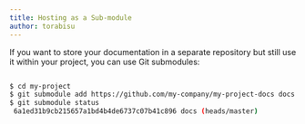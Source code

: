 ```yaml
---
title: Hosting as a Sub-module
author: torabisu
---
```


If you want to store your documentation in a separate repository but still use it within your project, you can use Git submodules:

```bash

$ cd my-project
$ git submodule add https://github.com/my-company/my-project-docs docs
$ git submodule status
 6a1ed31b9cb215657a1bd4b4de6737c07b41c896 docs (heads/master)
```

